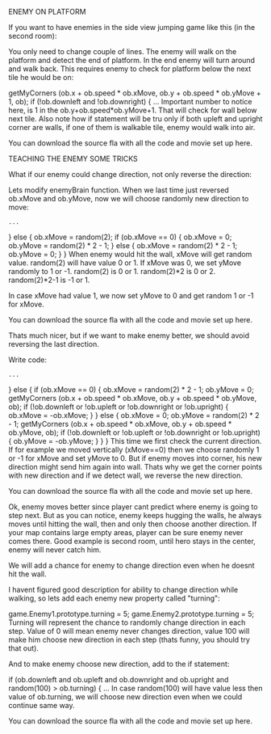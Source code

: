 ENEMY ON PLATFORM

If you want to have enemies in the side view jumping game like this (in the second room):



You only need to change couple of lines. The enemy will walk on the platform and detect the end of platform. In the end enemy will turn around and walk back. This requires enemy to check for platform below the next tile he would be on:

getMyCorners (ob.x + ob.speed * ob.xMove, ob.y + ob.speed * ob.yMove + 1, ob);
if (!ob.downleft and !ob.downright)
{
	...
Important number to notice here, is 1 in the ob.y+ob.speed*ob.yMove+1. That will check for wall below next tile. Also note how if statement will be tru only if both upleft and upright corner are walls, if one of them is walkable tile, enemy would walk into air.

You can download the source fla with all the code and movie set up here.


TEACHING THE ENEMY SOME TRICKS

What if our enemy could change direction, not only reverse the direction:



Lets modify enemyBrain function. When we last time just reversed ob.xMove and ob.yMove, now we will choose randomly new direction to move:

	...
}
else
{
	ob.xMove = random(2);
	if (ob.xMove == 0)
	{
		ob.xMove = 0;
		ob.yMove = random(2) * 2 - 1;
	}
	else
	{
		ob.xMove = random(2) * 2 - 1;
		ob.yMove = 0;
	}
}
When enemy would hit the wall, xMove will get random value. random(2) will have value 0 or 1. If xMove was 0, we set yMove randomly to 1 or -1.
random(2) is 0 or 1.
random(2)*2 is 0 or 2.
random(2)*2-1 is -1 or 1.

In case xMove had value 1, we now set yMove to 0 and get random 1 or -1 for xMove.

You can download the source fla with all the code and movie set up here.

 

Thats much nicer, but if we want to make enemy better, we should avoid reversing the last direction.



Write code:

	...
}
else
{
	if (ob.xMove == 0)
	{
		ob.xMove = random(2) * 2 - 1;
		ob.yMove = 0;
		getMyCorners (ob.x + ob.speed * ob.xMove, ob.y + ob.speed * ob.yMove, ob);
		if (!ob.downleft or !ob.upleft or !ob.downright or !ob.upright)
		{
			ob.xMove = -ob.xMove;
		}
	}
	else
	{
		ob.xMove = 0;
		ob.yMove = random(2) * 2 - 1;
		getMyCorners (ob.x + ob.speed * ob.xMove, ob.y + ob.speed * ob.yMove, ob);
		if (!ob.downleft or !ob.upleft or !ob.downright or !ob.upright)
		{
			ob.yMove = -ob.yMove;
		}
	}
}
This time we first check the current direction. If for example we moved vertically (xMove==0) then we choose randomly 1 or -1 for xMove and set yMove to 0. But if enemy moves into corner, his new direction might send him again into wall. Thats why we get the corner points with new direction and if we detect wall, we reverse the new direction.

You can download the source fla with all the code and movie set up here.

 

Ok, enemy moves better since player cant predict where enemy is going to step next. But as you can notice, enemy keeps hugging the walls, he always moves until hitting the wall, then and only then choose another direction. If your map contains large empty areas, player can be sure enemy never comes there. Good example is second room, until hero stays in the center, enemy will never catch him.

We will add a chance for enemy to change direction even when he doesnt hit the wall.



I havent figured good description for ability to change direction while walking, so lets add each enemy new property called "turning":

game.Enemy1.prototype.turning = 5;
game.Enemy2.prototype.turning = 5;
Turning will represent the chance to randomly change direction in each step. Value of 0 will mean enemy never changes direction, value 100 will make him choose new direction in each step (thats funny, you should try that out).

And to make enemy choose new direction, add to the if statement:

if (ob.downleft and ob.upleft and ob.downright and ob.upright and random(100)
				                               > ob.turning)
{
	...
In case random(100) will have value less then value of ob.turning, we will choose new direction even when we could continue same way.

You can download the source fla with all the code and movie set up here.

